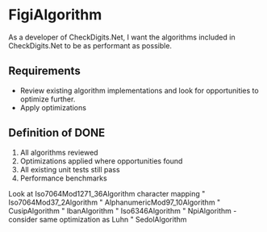 # FigiAlgorithm

As a developer of CheckDigits.Net, I want the algorithms included in CheckDigits.Net to be as performant as possible. 

## Requirements

* Review existing algorithm implementations and look for opportunities to optimize further.
* Apply optimizations

## Definition of DONE

1. All algorithms reviewed
1. Optimizations applied where opportunities found
1. All existing unit tests still pass
1. Performance benchmarks

Look at Iso7064Mod1271_36Algorithm character mapping
" Iso7064Mod37_2Algorithm
" AlphanumericMod97_10Algorithm
" CusipAlgorithm
" IbanAlgorithm
" Iso6346Algorithm
" NpiAlgorithm - consider same optimization as Luhn
" SedolAlgorithm